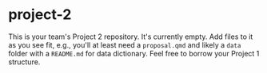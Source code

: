 # project-2

This is your team's Project 2 repository. It's currently empty. Add files to it as you see fit, e.g., you'll at least need a `proposal.qmd` and likely a `data` folder with a `README.md` for data dictionary. Feel free to borrow your Project 1 structure.
